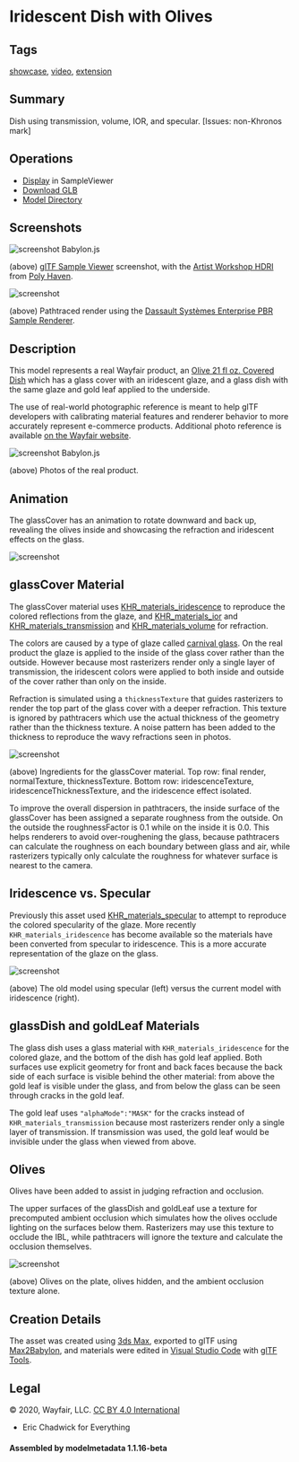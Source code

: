 # Iridescent Dish with Olives

## Tags

[showcase](../../Models-showcase.md), [video](../../Models-video.md), [extension](../../Models-extension.md)

## Summary

Dish using transmission, volume, IOR, and specular. [Issues: non-Khronos mark]

## Operations

* [Display](https://github.khronos.org/glTF-Sample-Viewer-Release/?model=https://raw.GithubUserContent.com/KhronosGroup/glTF-Sample-Assets/main/./Models/IridescentDishWithOlives/glTF-Binary/IridescentDishWithOlives.glb) in SampleViewer
* [Download GLB](https://raw.GithubUserContent.com/KhronosGroup/glTF-Sample-Assets/main/./Models/IridescentDishWithOlives/glTF-Binary/IridescentDishWithOlives.glb)
* [Model Directory](./)

## Screenshots

![screenshot Babylon.js](screenshot/screenshot_Large.jpg)

(above) [glTF Sample Viewer](https://github.khronos.org/glTF-Sample-Viewer-Release/) screenshot, with the [Artist Workshop HDRI](https://polyhaven.com/a/artist_workshop) from [Poly Haven](https://polyhaven.com/).

![screenshot](screenshot/DassaultPBRSampleRenderer.jpg)

(above) Pathtraced render using the [Dassault Systèmes Enterprise PBR Sample Renderer](https://dassaultsystemes-technology.github.io/dspbr-pt/).

## Description

This model represents a real Wayfair product, an [Olive 21 fl oz. Covered Dish](https://www.wayfair.com/kitchen-tabletop/pdp/bloomsbury-market-olive-21-fl-oz-covered-dish-w001802862.html?piid=1661795386) which has a glass cover with an iridescent glaze, and a glass dish with the same glaze and gold leaf applied to the underside. 

The use of real-world photographic reference is meant to help glTF developers with calibrating material features and renderer behavior to more accurately represent e-commerce products. Additional photo reference is available [on the Wayfair website](https://www.wayfair.com/kitchen-tabletop/pdp/bloomsbury-market-olive-21-fl-oz-covered-dish-w001802862.html?piid=1661795386).

![screenshot Babylon.js](screenshot/ReferencePhotos.jpg)

(above) Photos of the real product.

## Animation

The glassCover has an animation to rotate downward and back up, revealing the olives inside and showcasing the refraction and iridescent effects on the glass.

![screenshot](screenshot/glassCover_animation.gif)

## glassCover Material

The glassCover material uses [KHR_materials_iridescence](https://github.com/KhronosGroup/glTF/pull/2027) to reproduce the colored reflections from the glaze, and [KHR_materials_ior](https://github.com/KhronosGroup/glTF/tree/master/extensions/2.0/Khronos/KHR_materials_ior) and [KHR_materials_transmission](https://github.com/KhronosGroup/glTF/tree/master/extensions/2.0/Khronos/KHR_materials_transmission) and [KHR_materials_volume](https://github.com/KhronosGroup/glTF/tree/master/extensions/2.0/Khronos/KHR_materials_volume) for refraction. 

The colors are caused by a type of glaze called [carnival glass](http://www.ddoty.com/newcomers.html). On the real product the glaze is applied to the inside of the glass cover rather than the outside. However because most rasterizers render only a single layer of transmission, the iridescent colors were applied to both inside and outside of the cover rather than only on the inside.

Refraction is simulated using a `thicknessTexture` that guides rasterizers to render the top part of the glass cover with a deeper refraction. This texture is ignored by pathtracers which use the actual thickness of the geometry rather than the thickness texture. A noise pattern has been added to the thickness to reproduce the wavy refractions seen in photos.

![screenshot](screenshot/glassCover_textures.jpg)

(above) Ingredients for the glassCover material. Top row: final render, normalTexture, thicknessTexture. Bottom row: iridescenceTexture, iridescenceThicknessTexture, and the iridescence effect isolated.

To improve the overall dispersion in pathtracers, the inside surface of the glassCover has been assigned a separate roughness from the outside. On the outside the roughnessFactor is 0.1 while on the inside it is 0.0. This helps renderers to avoid over-roughening the glass, because pathtracers can calculate the roughness on each boundary between glass and air, while rasterizers typically only calculate the roughness for whatever surface is nearest to the camera. 

## Iridescence vs. Specular

Previously this asset used [KHR_materials_specular](https://github.com/KhronosGroup/glTF/tree/master/extensions/2.0/Khronos/KHR_materials_specular) to attempt to reproduce the colored specularity of the glaze. More recently `KHR_materials_iridescence` has become available so the materials have been converted from specular to iridescence. This is a more accurate representation of the glaze on the glass.

![screenshot](screenshot/specular_vs_iridescence.jpg)

(above) The old model using specular (left) versus the current model with iridescence (right).


## glassDish and goldLeaf Materials

The glass dish uses a glass material with `KHR_materials_iridescence` for the colored glaze, and the bottom of the dish has gold leaf applied. Both surfaces use explicit geometry for front and back faces because the back side of each surface is visible behind the other material: from above the gold leaf is visible under the glass, and from below the glass can be seen through cracks in the gold leaf.

The gold leaf uses `"alphaMode":"MASK"` for the cracks instead of `KHR_materials_transmission` because most rasterizers render only a single layer of transmission. If transmission was used, the gold leaf would be invisible under the glass when viewed from above. 

## Olives

Olives have been added to assist in judging refraction and occlusion. 

The upper surfaces of the glassDish and goldLeaf use a texture for precomputed ambient occlusion which simulates how the olives occlude lighting on the surfaces below them. Rasterizers may use this texture to occlude the IBL, while pathtracers will ignore the texture and calculate the occlusion themselves.

![screenshot](screenshot/glassDish_occlusion.jpg)

(above) Olives on the plate, olives hidden, and the ambient occlusion texture alone.

## Creation Details

The asset was created using [3ds Max](https://www.autodesk.com/products/3ds-max), exported to glTF using [Max2Babylon](https://github.com/BabylonJS/Exporters#babylonjs-exporters), and materials were edited in [Visual Studio Code](https://code.visualstudio.com/) with [glTF Tools](https://github.com/AnalyticalGraphicsInc/gltf-vscode#gltf-tools-extension-for-visual-studio-code).


## Legal

&copy; 2020, Wayfair, LLC. [CC BY 4.0 International](https://creativecommons.org/licenses/by/4.0/legalcode)

 - Eric Chadwick for Everything

#### Assembled by modelmetadata 1.1.16-beta
